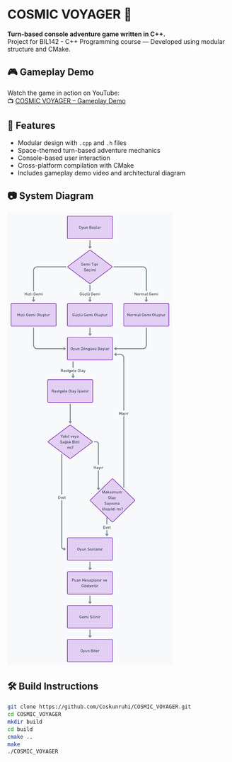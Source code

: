 # COSMIC VOYAGER 🚀

**Turn-based console adventure game written in C++.**  
Project for BIL142 - C++ Programming course — Developed using modular structure and CMake.

## 🎮 Gameplay Demo
Watch the game in action on YouTube:  
📺 [COSMIC VOYAGER – Gameplay Demo](https://youtu.be/acUWTnehirk)

## 🧩 Features
- Modular design with `.cpp` and `.h` files
- Space-themed turn-based adventure mechanics
- Console-based user interaction
- Cross-platform compilation with CMake
- Includes gameplay demo video and architectural diagram

## 📷 System Diagram
![System Diagram](COSMIC_VOYAGER_DIAGRAM.jpg)

## 🛠️ Build Instructions

```bash
git clone https://github.com/Coskunruhi/COSMIC_VOYAGER.git
cd COSMIC_VOYAGER
mkdir build
cd build
cmake ..
make
./COSMIC_VOYAGER
